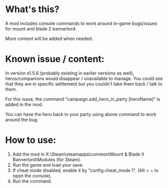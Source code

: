 # What's this? 
A mod includes console commands to work around in-game bugs/issues for mount and blade 2 bannerlord. 

More content will be added when needed. 

# Known issue / content: 
In version e1.5.6 (probably existing in earlier versions as well), heros/companions would disappear / unavailable to manage. You could see that they are in specific settlement but you couldn't take them back / talk to them. 

For this issue, the command "campaign.add_hero_in_party [heroName]" is added in the mod. 

You can have the hero back in your party using above command to work around the bug. 

# How to use: 
1. Add the mod in X:\Steam\steamapps\common\Mount & Blade II Bannerlord\Modules (for Steam). 
2. Run the game and load your save. 
3. If cheat mode disabled, enable it by "config.cheat_mode 1". (Alt + ~ to open the console). 
4. Run the command. 
